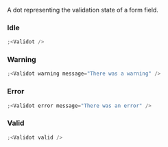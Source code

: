 A dot representing the validation state of a form field.

### Idle

```js
;<Validot />
```

### Warning

```js
;<Validot warning message="There was a warning" />
```

### Error

```js
;<Validot error message="There was an error" />
```

### Valid

```js
;<Validot valid />
```
